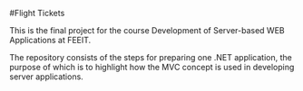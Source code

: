 #Flight Tickets

This is the final project for the course Development of Server-based WEB Applications at FEEIT. 

The repository consists of the steps for preparing one .NET application, the purpose of which is to highlight how the MVC concept is used in developing server applications. 
